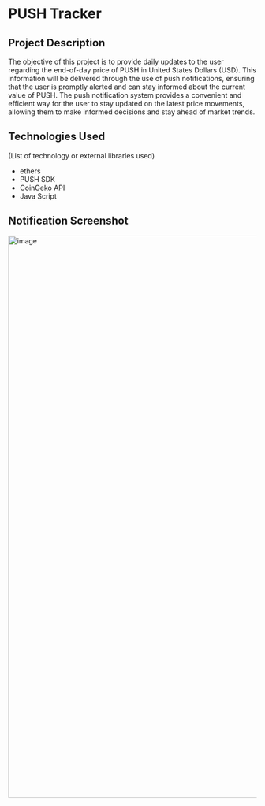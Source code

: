 # PUSH Tracker
 
 ## Project Description
The objective of this project is to provide daily updates to the user regarding the end-of-day price of PUSH in United States Dollars (USD). This information will be delivered through the use of push notifications, ensuring that the user is promptly alerted and can stay informed about the current value of PUSH. The push notification system provides a convenient and efficient way for the user to stay updated on the latest price movements, allowing them to make informed decisions and stay ahead of market trends.

## Technologies Used 
(List of technology or external libraries used)
- ethers
- PUSH SDK
- CoinGeko API
- Java Script

## Notification Screenshot
<img width="1142" alt="image" src="https://user-images.githubusercontent.com/124380624/216648596-ba732aff-5108-4dc9-86d7-2cf654a1431d.png">
